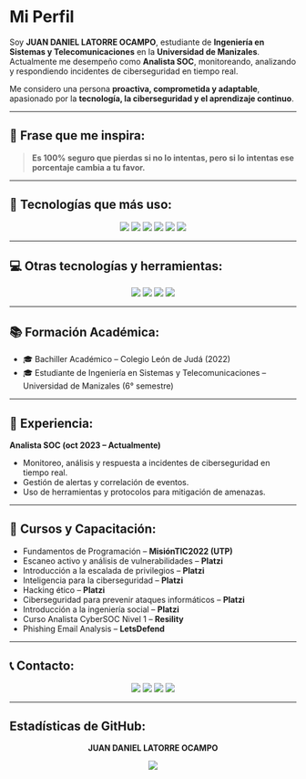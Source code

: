 # Mi Perfil
Soy **JUAN DANIEL LATORRE OCAMPO**, estudiante de **Ingeniería en Sistemas y Telecomunicaciones** en la **Universidad de Manizales**.  
Actualmente me desempeño como **Analista SOC**, monitoreando, analizando y respondiendo incidentes de ciberseguridad en tiempo real.  

Me considero una persona **proactiva, comprometida y adaptable**, apasionado por la **tecnología, la ciberseguridad y el aprendizaje continuo**.  

---

## 🌟 Frase que me inspira:

> **Es 100% seguro que pierdas si no lo intentas, pero si lo intentas ese porcentaje cambia a tu favor.**  

---

## 🎯 Tecnologías que más uso:

<p align="center">
  <img src="https://img.shields.io/badge/Python-FFD43B?style=for-the-badge&logo=python&logoColor=blue" />
  <img src="https://img.shields.io/badge/Linux-333333?style=for-the-badge&logo=linux&logoColor=white" />
  <img src="https://img.shields.io/badge/Cybersecurity-FF0000?style=for-the-badge&logo=protonvpn&logoColor=white" />
  <img src="https://img.shields.io/badge/Networking-1572B6?style=for-the-badge&logo=cisco&logoColor=white" />
  <img src="https://img.shields.io/badge/MySQL-005C84?style=for-the-badge&logo=mysql&logoColor=white" />
  <img src="https://img.shields.io/badge/Git-F05032?style=for-the-badge&logo=git&logoColor=white" />
</p>

---

## 💻 Otras tecnologías y herramientas:

<p align="center">
  <img src="https://img.shields.io/badge/VS Code-0078D4?style=for-the-badge&logo=visual%20studio%20code&logoColor=white" />
  <img src="https://img.shields.io/badge/Ubuntu-E95420?style=for-the-badge&logo=ubuntu&logoColor=white" />
  <img src="https://img.shields.io/badge/Notion-000000?style=for-the-badge&logo=notion&logoColor=white" />
  <img src="https://img.shields.io/badge/Postman-FF6C37?style=for-the-badge&logo=postman&logoColor=white" />
</p>

---

## 📚 Formación Académica:

- 🎓 Bachiller Académico – Colegio León de Judá (2022)  
- 🎓 Estudiante de Ingeniería en Sistemas y Telecomunicaciones – Universidad de Manizales (6° semestre)  

---

## 💼 Experiencia:

**Analista SOC (oct 2023 – Actualmente)**  
- Monitoreo, análisis y respuesta a incidentes de ciberseguridad en tiempo real.  
- Gestión de alertas y correlación de eventos.  
- Uso de herramientas y protocolos para mitigación de amenazas.  

---

## 📖 Cursos y Capacitación:

- Fundamentos de Programación – **MisiónTIC2022 (UTP)**  
- Escaneo activo y análisis de vulnerabilidades – **Platzi**  
- Introducción a la escalada de privilegios – **Platzi**  
- Inteligencia para la ciberseguridad – **Platzi**  
- Hacking ético – **Platzi**  
- Ciberseguridad para prevenir ataques informáticos – **Platzi**  
- Introducción a la ingeniería social – **Platzi**  
- Curso Analista CyberSOC Nivel 1 – **Resility**  
- Phishing Email Analysis – **LetsDefend**  

---

## 📞 Contacto:

<p align="center">
  <a href="mailto:juandalatorre.123@gmail.com"><img src="https://img.shields.io/badge/Gmail-D14836?style=for-the-badge&logo=gmail&logoColor=white" /></a>
  <a href="https://www.linkedin.com/in/juan-daniel-latorre-ocampo"><img src="https://img.shields.io/badge/LinkedIn-0077B5?style=for-the-badge&logo=linkedin&logoColor=white" /></a>
  <a href="https://www.instagram.com/"><img src="https://img.shields.io/badge/Instagram-E4405F?style=for-the-badge&logo=instagram&logoColor=white" /></a>
  <a href="tel:+573122563585"><img src="https://img.shields.io/badge/WhatsApp-25D366?style=for-the-badge&logo=whatsapp&logoColor=white" /></a>
</p>

---

## Estadísticas de GitHub:

<p align="center"><strong>JUAN DANIEL LATORRE OCAMPO</strong></p>
<p align="center">
  <img src="https://github-readme-stats.vercel.app/api?username=TU_USUARIO&theme=tokyonight&show_icons=true&hide=contribs&hide_title=true" />
</p>


